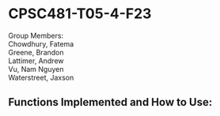 # CPSC481-T05-4-F23

Group Members: <br>
Chowdhury, Fatema <br>
Greene, Brandon<br>
Lattimer, Andrew<br>
Vu, Nam Nguyen<br>
Waterstreet, Jaxson<br>

Functions Implemented and How to Use:
- 

